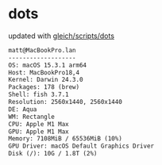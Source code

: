 # dots

updated with [gleich/scripts/dots](https://github.com/gleich/scripts/tree/main/dots)

```txt
matt@MacBookPro.lan 
------------------- 
OS: macOS 15.3.1 arm64 
Host: MacBookPro18,4 
Kernel: Darwin 24.3.0 
Packages: 178 (brew) 
Shell: fish 3.7.1 
Resolution: 2560x1440, 2560x1440 
DE: Aqua 
WM: Rectangle 
CPU: Apple M1 Max 
GPU: Apple M1 Max 
Memory: 7108MiB / 65536MiB (10%) 
GPU Driver: macOS Default Graphics Driver 
Disk (/): 10G / 1.8T (2%)
```
